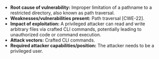 - **Root cause of vulnerability:** Improper limitation of a pathname to a restricted directory, also known as path traversal.
- **Weaknesses/vulnerabilities present:** Path traversal [CWE-22].
- **Impact of exploitation:** A privileged attacker can read and write arbitrary files via crafted CLI commands, potentially leading to unauthorized code or command execution.
- **Attack vectors:** Crafted CLI commands.
- **Required attacker capabilities/position:** The attacker needs to be a privileged user.